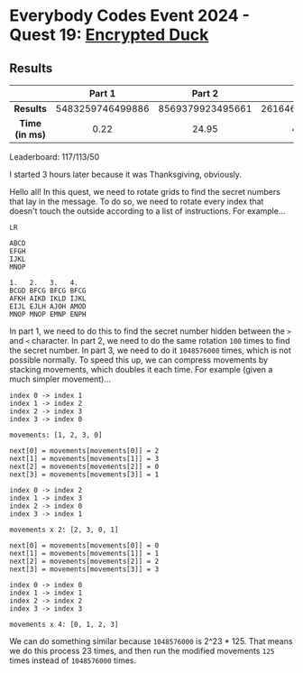 # Everybody Codes Event 2024 - Quest 19: [Encrypted Duck](https://everybody.codes/event/2024/quests/19)

## Results
| | **Part 1** | **Part 2** | **Part 3** |
|:--:|:---:|:---:|:---:|
| **Results** | 5483259746499886 | 8569379923495661 | 2616467161546512 |
| **Time (in ms)** | 0.22 | 24.95 | 447.71 |

Leaderboard: 117/113/50

I started 3 hours later because it was Thanksgiving, obviously.

Hello all! In this quest, we need to rotate grids to find the secret numbers that lay in the message. To do so, we need to rotate every index that doesn't touch the outside according to a list of instructions. For example...

```
LR

ABCD
EFGH
IJKL
MNOP

1.   2.   3.   4.
BCGD BFCG BFCG BFCG
AFKH AIKD IKLD IJKL
EIJL EJLH AJOH AMOD
MNOP MNOP EMNP ENPH
```

In part 1, we need to do this to find the secret number hidden between the `>` and `<` character. In part 2, we need to do the same rotation `100` times to find the secret number. In part 3, we need to do it `1048576000` times, which is not possible normally. To speed this up, we can compress movements by stacking movements, which doubles it each time. For example (given a much simpler movement)...

```
index 0 -> index 1
index 1 -> index 2
index 2 -> index 3
index 3 -> index 0

movements: [1, 2, 3, 0]

next[0] = movements[movements[0]] = 2
next[1] = movements[movements[1]] = 3
next[2] = movements[movements[2]] = 0
next[3] = movements[movements[3]] = 1

index 0 -> index 2
index 1 -> index 3
index 2 -> index 0
index 3 -> index 1

movements x 2: [2, 3, 0, 1]

next[0] = movements[movements[0]] = 0
next[1] = movements[movements[1]] = 1
next[2] = movements[movements[2]] = 2
next[3] = movements[movements[3]] = 3

index 0 -> index 0
index 1 -> index 1
index 2 -> index 2
index 3 -> index 3

movements x 4: [0, 1, 2, 3]
```

We can do something similar because `1048576000` is 2^23 * 125. That means we do this process 23 times, and then run the modified movements `125` times instead of `1048576000` times.